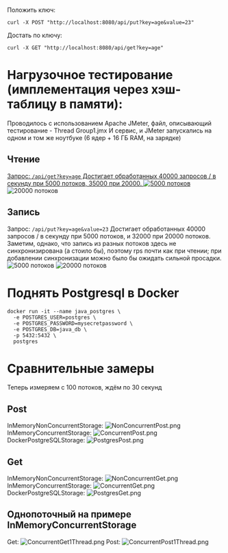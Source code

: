 Положить ключ:
```
curl -X POST "http://localhost:8080/api/put?key=age&value=23"
```
Достать по ключу:
```
curl -X GET "http://localhost:8080/api/get?key=age"
```

# Нагрузочное тестирование (имплементация через хэш-таблицу в памяти):
Проводилось с использованием Apache JMeter, файл, описывающий тестирование - Thread Group1.jmx
И сервис, и JMeter запускались на одном и том же ноутбуке (6 ядер + 16 ГБ RAM, на зарядке)
## Чтение
[Запрос: `/api/get?key=age`
Достигает обработанных 40000 запросов / в секунду при 5000 потоков, 35000 при 20000.
![5000 потоков](Other/Read5000.png)]()
![20000 потоков](Other/Read20000.png)
## Запись
Запрос: `/api/put?key=age&value=23`
Достигает обработанных 40000 запросов / в секунду при 5000 потоков, и 32000 при 20000 потоков. Заметим, однако, что запись из разных потоков здесь не синхронизирована (а стоило бы), поэтому rps почти как при чтении; при добавлении синхронизации можно было бы ожидать сильной просадки.
![5000 потоков](Other/Write5000.png)
![20000 потоков](Other/Write20000.png)

# Поднять Postgresql в Docker
```
docker run -it --name java_postgres \
  -e POSTGRES_USER=postgres \
  -e POSTGRES_PASSWORD=mysecretpassword \
  -e POSTGRES_DB=java_db \
  -p 5432:5432 \
  postgres
```

# Сравнительные замеры
Теперь измеряем с 100 потоков, ждём по 30 секунд
## Post
InMemoryNonConcurrentStorage:
![NonConcurrentPost.png](Other/NewMeasures/NonConcurrentPost.png)
InMemoryConcurrentStorage:
![ConcurrentPost.png](Other/NewMeasures/ConcurrentPost.png)
DockerPostgreSQLStorage:
![PostgresPost.png](Other/NewMeasures/PostgresPost.png)
## Get
InMemoryNonConcurrentStorage:
![NonConcurrentGet.png](Other/NewMeasures/NonConcurrentGet.png)
InMemoryConcurrentStorage:
![ConcurrentGet.png](Other/NewMeasures/ConcurrentGet.png)
DockerPostgreSQLStorage:
![PostgresGet.png](Other/NewMeasures/PostgresGet.png)
## Однопоточный на примере InMemoryConcurrentStorage
Get:
![ConcurrentGet1Thread.png](Other/NewMeasures/ConcurrentGet1Thread.png)
Post:
![ConcurrentPost1Thread.png](Other/NewMeasures/ConcurrentPost1Thread.png)

